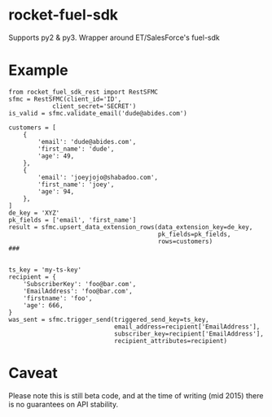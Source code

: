 # rocket-fuel-sdk
Supports py2 & py3.
Wrapper around ET/SalesForce's fuel-sdk

# Example
	
    from rocket_fuel_sdk_rest import RestSFMC
    sfmc = RestSFMC(client_id='ID',
                client_secret='SECRET')
    is_valid = sfmc.validate_email('dude@abides.com')

    customers = [
        {
            'email': 'dude@abides.com',
            'first_name': 'dude',
            'age': 49,
        },
        {
            'email': 'joeyjojo@shabadoo.com',
            'first_name': 'joey',
            'age': 94,
        },
    ]
    de_key = 'XYZ'
    pk_fields = ['email', 'first_name']
    result = sfmc.upsert_data_extension_rows(data_extension_key=de_key,
                                             pk_fields=pk_fields,
                                             rows=customers)
    ###


    ts_key = 'my-ts-key'
    recipient = {
        'SubscriberKey': 'foo@bar.com',
        'EmailAddress': 'foo@bar.com',
        'firstname': 'foo',
        'age': 666,
    }
    was_sent = sfmc.trigger_send(triggered_send_key=ts_key,
                                 email_address=recipient['EmailAddress'],
                                 subscriber_key=recipient['EmailAddress'],
                                 recipient_attributes=recipient)

# Caveat

Please note this is still beta code, and at the time of writing (mid 2015)
there is no guarantees on API stability.
